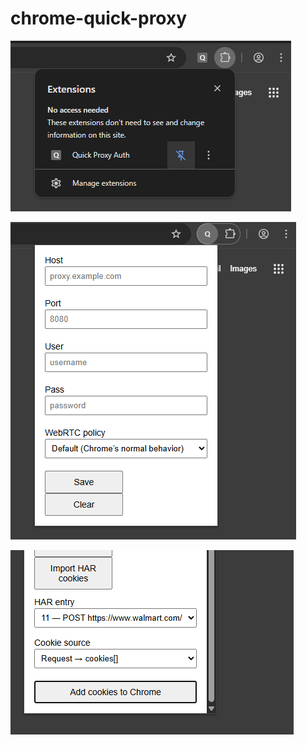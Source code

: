 # chrome-quick-proxy

![Alt text](images/image_1.png)

![Alt text](images/image_2.png)

![Alt text](images/image_3.png)